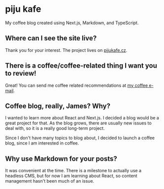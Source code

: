 # piju kafe

My coffee blog created using Next.js, Markdown, and TypeScript.

## Where can I see the site live?

Thank you for your interest. The project lives on [pijukafe.cz](https://pijukafe.cz).

## There is a coffee/coffee-related thing I want you to review!

Great! You can send me coffee related recommendations at [my coffee e-mail](mailto:furt@pijukafe.cz).

## Coffee blog, really, James? Why?

I wanted to learn more about React and Next.js. I decided a blog would be a great project for that. As the blog grows, there are usually new issues to deal with, so it is a really good long-term project.

Since I don't have many topics to blog about, I decided to launch a coffee blog, since I am interested in coffee.

## Why use Markdown for your posts?

It was convenient at the time. There is a milestone to actually use a headless CMS, but for now I am learning about React, so content management hasn't been much of an issue.
